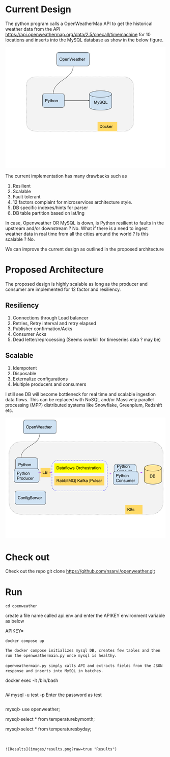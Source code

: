 # Current Design

The python program calls a OpenWeatherMap API to get the historical weather data from the API 
https://api.openweathermap.org/data/2.5/onecall/timemachine for 10 locations and inserts into the MySQL database as show in the below figure.



![Current Design](images/current-design.png?raw=true "Current Design")

The current implementation has many drawbacks such as
1. Resilient 
2. Scalable
3. Fault tolerant 
4. 12 factors complaint for microservices architecture style. 
5. DB specific indexes/hints for parser
6. DB table partition based on lat/lng 

In case, Openweather OR MySQL is down, is Python resilient to faults in the upstream and/or downstream  ? No.
What if there is a need to ingest weather data in real time from all the cities around the world ? Is this scalable ? No.

We can improve the current design as outlined in the proposed architecture

# Proposed Architecture

The proposed design is highly scalable as long as the producer and consumer are implemented for 12 factor and resiliency. 

## Resiliency
1. Connections through Load balancer
2. Retries, Retry interval and retry elapsed 
3. Publisher confirmation/Acks
4. Consumer Acks
5. Dead letter/reprocessing (Seems overkill for timeseries data ? may be)

## Scalable
1. Idempotent
2. Disposable
3. Externalize configurations
4. Multiple producers and consumers

I still see DB will become bottleneck for real time and scalable ingestion data flows. This can be replaced with NoSQL and/or Massively parallel processing (MPP) distributed 
systems like Snowflake, Greenplum, Redshift etc.


![Propsed Design](images/proposed-design.png?raw=true "Proposed Design")

# Check out 
Check out the repo
git clone https://github.com/nsarvi/openweather.git

# Run
```
cd openweather
```
create a file name called api.env and enter the APIKEY environment variable as below

APIKEY=<your-api-key>
```
docker compose up

```
```
The docker compose initializes mysql DB, creates few tables and then run the openweathermain.py once mysql is healthy.

openweathermain.py simply calls API and extracts fields from the JSON response and inserts into MySQL in batches. 

```
docker exec -it <mysql-container-id> /bin/bash
```
```
/# mysql -u test -p
Enter the password as test
```

```
mysql> use openweather;

mysql>select * from temperaturebymonth;

mysql>select * from temperaturesbyday;
```


![Results](images/results.png?raw=true "Results")